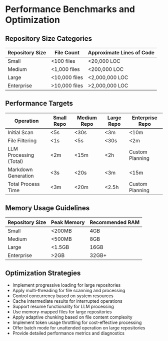 # Performance Benchmarks and Optimization

## Repository Size Categories

| Repository Size | File Count    | Approximate Lines of Code |
| --------------- | ------------- | ------------------------- |
| Small           | <100 files    | <20,000 LOC               |
| Medium          | <1,000 files  | <200,000 LOC              |
| Large           | <10,000 files | <2,000,000 LOC            |
| Enterprise      | >10,000 files | >2,000,000 LOC            |

## Performance Targets

| Operation              | Small Repo | Medium Repo | Large Repo | Enterprise Repo |
| ---------------------- | ---------- | ----------- | ---------- | --------------- |
| Initial Scan           | <5s        | <30s        | <3m        | <10m            |
| File Filtering         | <1s        | <5s         | <30s       | <2m             |
| LLM Processing (Total) | <2m        | <15m        | <2h        | Custom Planning |
| Markdown Generation    | <3s        | <20s        | <3m        | <15m            |
| Total Process Time     | <3m        | <20m        | <2.5h      | Custom Planning |

## Memory Usage Guidelines

| Repository Size | Peak Memory | Recommended RAM |
| --------------- | ----------- | --------------- |
| Small           | <200MB      | 4GB             |
| Medium          | <500MB      | 8GB             |
| Large           | <1.5GB      | 16GB            |
| Enterprise      | >2GB        | 32GB+           |

## Optimization Strategies

- Implement progressive loading for large repositories
- Apply multi-threading for file scanning and processing
- Control concurrency based on system resources
- Cache intermediate results for interrupted operations
- Support resume functionality for LLM processing
- Use memory-mapped files for large repositories
- Apply adaptive chunking based on file content complexity
- Implement token usage throttling for cost-effective processing
- Offer batch mode for unattended operation on large repositories
- Provide detailed performance metrics and diagnostics
